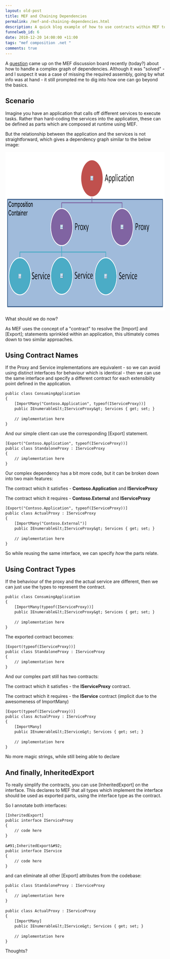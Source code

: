 ```yaml
--- 
layout: old-post
title: MEF and Chaining Dependencies
permalink: /mef-and-chaining-dependencies.html
description: A quick blog example of how to use contracts within MEF to handle complex dependency chains
funnelweb_id: 6
date: 2010-12-20 14:00:00 +11:00
tags: "mef composition .net "
comments: true
---
```

A [question][1] came up on the MEF discussion board recently (today?) about how to handle a complex graph of dependencies. Although it was "solved" - and I suspect it was a case of missing the required assembly, going by what info was at hand - it still prompted me to dig into how one can go beyond the basics.

Scenario
-----------------------------
Imagine you have an application that calls off different services to execute tasks. Rather than hard-coding the services into the application, these can be defined as parts which are composed at runtime using MEF.

But the relationship between the application and the services is not straightforward, which gives a dependency graph similar to the below image:

<center><img src="img/posts/DependencyGraph.png" height="500"  /></center>

What should we do now?

As MEF uses the concept of a "contract" to resolve the [Import] and [Export]; statements sprinkled within an application, this ultimately comes down to two similar approaches.


Using Contract Names
-----------------------------

If the Proxy and Service implementations are equivalent - so we can avoid using distinct interfaces for behaviour which is identical - then we can use the same interface and specify a different contract for each extensibiity point defined in the application.

    public class ConsumingApplication
    {
        [ImportMany("Contoso.Application", typeof(IServiceProxy))]
        public IEnumerable&lt;IServiceProxy&gt; Services { get; set; }
        
        // implementation here
    }

And our simple client can use the corresponding [Export] statement.

    [Export("Contoso.Application", typeof(IServiceProxy))]
    public class StandaloneProxy : IServiceProxy
    {
        // implementation here 
    }

Our complex dependency has a bit more code, but it can be broken down into two main features:

The contract which it satisfies - **Contoso.Application** and **IServiceProxy**

The contract which it requires - **Contoso.External** and **IServiceProxy**
    
    [Export("Contoso.Application", typeof(IServiceProxy))]
    public class ActualProxy : IServiceProxy
    {
        [ImportMany("Contoso.External")]
        public IEnumerable&lt;IServiceProxy&gt; Services { get; set; }

        // implementation here
    }


So while reusing the same interface, we can specify *how* the parts relate.


Using Contract Types
-----------------------------

If the behaviour of the proxy and the actual service are different, then we can just use the types to represent the contract.

    public class ConsumingApplication
    {
        [ImportMany(typeof(IServiceProxy))]
        public IEnumerable&lt;IServiceProxy&gt; Services { get; set; }

        // implementation here
    }

The exported contract becomes:

    [Export(typeof(IServiceProxy))]
    public class StandaloneProxy : IServiceProxy
    {
        // implementation here
    }

And our complex part still has two contracts:

The contract which it satisfies - the **IServiceProxy** contract.

The contract which it requires - the **IService** contract (implicit due to the awesomeness of ImportMany)

    [Export(typeof(IServiceProxy))]
    public class ActualProxy : IServiceProxy
    {
        [ImportMany]
        public IEnumerable&lt;IService&gt; Services { get; set; }

        // implementation here
    }

No more magic strings, while still being able to declare


And finally, InheritedExport
-----------------------------

To really simplify the contracts, you can use [InheritedExport] on the interface. This declares to MEF that all types which implement the interface should be used as exported parts, using the interface type as the contract.

So I annotate both interfaces:

    [InheritedExport]
    public interface IServiceProxy
    {
        // code here
    }

    &#91;InheritedExport&#92;
    public interface IService
    {
        // code here
    }

and can eliminate all other [Export] attributes from the codebase:

    public class StandaloneProxy : IServiceProxy
    {
        // implementation here
    }

    public class ActualProxy : IServiceProxy
    {
        [ImportMany]
        public IEnumerable&lt;IService&gt; Services { get; set; }

        // implementation here
    }



Thoughts?


  [1]: http://mef.codeplex.com/Thread/View

